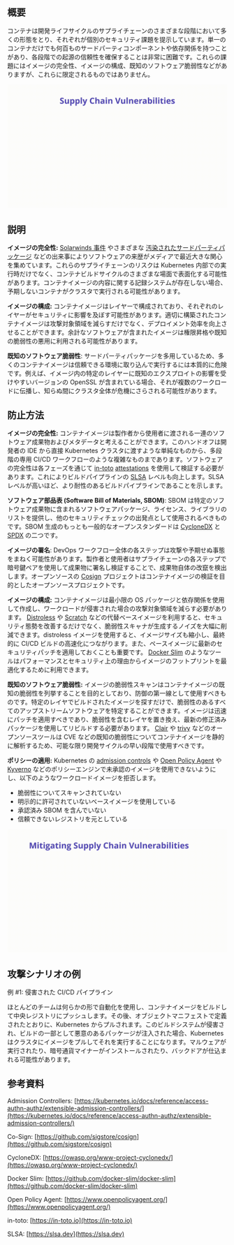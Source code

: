 ## 概要

コンテナは開発ライフサイクルのサプライチェーンのさまざまな段階において多くの形態をとり、それぞれが個別のセキュリティ課題を提示しています。単一のコンテナだけでも何百ものサードパーティコンポーネントや依存関係を持つことがあり、各段階での起源の信頼性を確保することは非常に困難です。これらの課題にはイメージの完全性、イメージの構成、既知のソフトウェア脆弱性などがありますが、これらに限定されるものではありません。

![Supply Chain Vulnerabilities - Illustration](/assets/images/K02-2022.gif)

## 説明

**イメージの完全性:** [Solarwinds 事件](https://www.businessinsider.com/solarwinds-hack-explained-government-agencies-cyber-security-2020-12) やさまざまな [汚染されたサードパーティパッケージ](https://therecord.media/malware-found-in-npm-package-with-millions-of-weekly-downloads/) などの出来事によりソフトウェアの来歴がメディアで最近大きな関心を集めています。これらのサプライチェーンのリスクは Kubernetes 内部での実行時だけでなく、コンテナビルドサイクルのさまざまな場面で表面化する可能性があります。コンテナイメージの内容に関する記録システムが存在しない場合、予期しないコンテナがクラスタで実行される可能性があります。

**イメージの構成:** コンテナイメージはレイヤーで構成されており、それぞれのレイヤーがセキュリティに影響を及ぼす可能性があります。適切に構築されたコンテナイメージは攻撃対象領域を減らすだけでなく、デプロイメント効率を向上させることができます。余計なソフトウェアが含まれたイメージは権限昇格や既知の脆弱性の悪用に利用される可能性があります。

**既知のソフトウェア脆弱性**: サードパーティパッケージを多用しているため、多くのコンテナイメージは信頼できる環境に取り込んで実行するには本質的に危険です。例えば、イメージ内の特定のレイヤーに既知のエクスプロイトの影響を受けやすいバージョンの OpenSSL が含まれている場合、それが複数のワークロードに伝播し、知らぬ間にクラスタ全体が危機にさらされる可能性があります。

## 防止方法

**イメージの完全性:** コンテナイメージは製作者から使用者に渡される一連のソフトウェア成果物およびメタデータと考えることができます。このハンドオフは開発者の IDE から直接 Kubernetes クラスタに渡すような単純なものから、多段階の専用 CI/CD ワークフローのような複雑なものまであります。ソフトウェアの完全性は各フェーズを通じて [in-toto](https://in-toto.io/) [attestations](https://github.com/in-toto/attestation) を使用して検証する必要があります。これによりビルドパイプラインの [SLSA](https://slsa.dev) レベルも向上します。SLSA レベルが高いほど、より耐性のあるビルドパイプラインであることを示します。

**ソフトウェア部品表 (Software Bill of Materials, SBOM)**: SBOM は特定のソフトウェア成果物に含まれるソフトウェアパッケージ、ライセンス、ライブラリのリストを提供し、他のセキュリティチェックの出発点として使用されるべきものです。SBOM 生成のもっとも一般的なオープンスタンダードは [CycloneDX](https://cyclonedx.org/) と [SPDX](https://spdx.dev/) の二つです。

**イメージの署名**: DevOps ワークフロー全体の各ステップは攻撃や予期せぬ事態をまねく可能性があります。製作者と使用者はサプライチェーンの各ステップで暗号鍵ペアを使用して成果物に署名し検証することで、成果物自体の改竄を検出します。オープンソースの [Cosign](https://github.com/sigstore/cosign) プロジェクトはコンテナイメージの検証を目的としたオープンソースプロジェクトです。

**イメージの構成:** コンテナイメージは最小限の OS パッケージと依存関係を使用して作成し、ワークロードが侵害された場合の攻撃対象領域を減らす必要があります。 [Distroless](https://github.com/GoogleContainerTools/distroless) や [Scratch](https://hub.docker.com/_/scratch) などの代替ベースイメージを利用すると、セキュリティ態勢を改善するだけでなく、脆弱性スキャナが生成するノイズを大幅に削減できます。distroless イメージを使用すると、イメージサイズも縮小し、最終的に CI/CD ビルドの高速化につながります。また、ペースイメージに最新のセキュリティパッチを適用しておくことも重要です。 [Docker Slim](https://github.com/docker-slim/docker-slim) のようなツールはパフォーマンスとセキュリティ上の理由からイメージのフットプリントを最適化するために利用できます。

**既知のソフトウェア脆弱性:** イメージの脆弱性スキャンはコンテナイメージの既知の脆弱性を列挙することを目的としており、防御の第一線として使用すべきものです。特定のレイヤでビルドされたイメージを探すだけで、脆弱性のあるすべてのアップストリームソフトウェアを特定することができます。イメージは迅速にパッチを適用すべきであり、脆弱性を含むレイヤを置き換え、最新の修正済みパッケージを使用してリビルドする必要があります。 [Clair](https://github.com/coreos/clair) や [trivy](https://github.com/aquasecurity/trivy) などのオープンソースツールは CVE などの既知の脆弱性についてコンテナイメージを静的に解析するため、可能な限り開発サイクルの早い段階で使用すべきです。

**ポリシーの適用:** Kubernetes の [admission controls](https://kubernetes.io/docs/reference/access-authn-authz/extensible-admission-controllers/) や [Open Policy Agent](https://www.openpolicyagent.org/) や [Kyverno](https://kyverno.io) などのポリシーエンジンで未承認のイメージを使用できないようにし、以下のようなワークロードイメージを拒否します。

- 脆弱性についてスキャンされていない
- 明示的に許可されていないベースイメージを使用している
- 承認済み SBOM を含んでいない
- 信頼できないレジストリを元としている

![Supply Chain Vulnerabilities - Mitigations](/assets/images/K02-2022-mitigation.gif)

## 攻撃シナリオの例

例 #1: 侵害された CI/CD パイプライン

ほとんどのチームは何らかの形で自動化を使用し、コンテナイメージをビルドして中央レジストリにプッシュします。その後、オブジェクトマニフェストで定義されたとおりに、Kubernetes からプルされます。このビルドシステムが侵害され、ビルドの一部として悪意のあるパッケージが注入された場合、Kubernetes はクラスタにイメージをプルしてそれを実行することになります。マルウェアが実行されたり、暗号通貨マイナーがインストールされたり、バックドアが仕込まれる可能性があります。

## 参考資料
Admission Controllers: [https://kubernetes.io/docs/reference/access-authn-authz/extensible-admission-controllers/](https://kubernetes.io/docs/reference/access-authn-authz/extensible-admission-controllers/)

Co-Sign: [https://github.com/sigstore/cosign](https://github.com/sigstore/cosign)

CycloneDX: [https://owasp.org/www-project-cyclonedx/](https://owasp.org/www-project-cyclonedx/)

Docker Slim: [https://github.com/docker-slim/docker-slim](https://github.com/docker-slim/docker-slim)

Open Policy Agent: [https://www.openpolicyagent.org/](https://www.openpolicyagent.org/)

in-toto: [https://in-toto.io](https://in-toto.io)

SLSA: [https://slsa.dev](https://slsa.dev)
